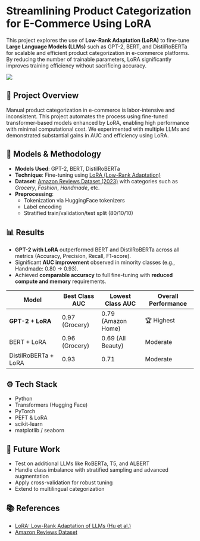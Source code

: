 # Streamlining Product Categorization for E-Commerce Using LoRA

This project explores the use of **Low-Rank Adaptation (LoRA)** to fine-tune **Large Language Models (LLMs)** such as GPT-2, BERT, and DistilRoBERTa for scalable and efficient product categorization in e-commerce platforms. By reducing the number of trainable parameters, LoRA significantly improves training efficiency without sacrificing accuracy.

![](/images/product_categorization.png)
## 🧠 Project Overview

Manual product categorization in e-commerce is labor-intensive and inconsistent. This project automates the process using fine-tuned transformer-based models enhanced by LoRA, enabling high performance with minimal computational cost. We experimented with multiple LLMs and demonstrated substantial gains in AUC and efficiency using LoRA.

## 🧪 Models & Methodology

- **Models Used**: GPT-2, BERT, DistilRoBERTa
- **Technique**: Fine-tuning using [LoRA (Low-Rank Adaptation)](https://arxiv.org/abs/2106.09685)
- **Dataset**: [Amazon Reviews Dataset (2023)](https://amazon-reviews-2023.github.io/) with categories such as *Grocery*, *Fashion*, *Handmade*, etc.
- **Preprocessing**:
  - Tokenization via HuggingFace tokenizers
  - Label encoding
  - Stratified train/validation/test split (80/10/10)

## 📊 Results

- **GPT-2 with LoRA** outperformed BERT and DistilRoBERTa across all metrics (Accuracy, Precision, Recall, F1-score).
- Significant **AUC improvement** observed in minority classes (e.g., Handmade: 0.80 → 0.93).
- Achieved **comparable accuracy** to full fine-tuning with **reduced compute and memory** requirements.

| Model         | Best Class AUC | Lowest Class AUC | Overall Performance |
|---------------|----------------|------------------|---------------------|
| **GPT-2 + LoRA** | 0.97 (Grocery) | 0.79 (Amazon Home) | 🏆 Highest |
| BERT + LoRA   | 0.96 (Grocery) | 0.69 (All Beauty) | Moderate |
| DistilRoBERTa + LoRA | 0.93 | 0.71 | Moderate |

## ⚙️ Tech Stack

- Python
- Transformers (Hugging Face)
- PyTorch
- PEFT & LoRA
- scikit-learn
- matplotlib / seaborn

## 🚀 Future Work

- Test on additional LLMs like RoBERTa, T5, and ALBERT
- Handle class imbalance with stratified sampling and advanced augmentation
- Apply cross-validation for robust tuning
- Extend to multilingual categorization

## 📚 References

- [LoRA: Low-Rank Adaptation of LLMs (Hu et al.)](https://arxiv.org/abs/2106.09685)
- [Amazon Reviews Dataset](https://amazon-reviews-2023.github.io/)
